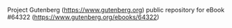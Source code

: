 Project Gutenberg (https://www.gutenberg.org) public repository for
eBook #64322 (https://www.gutenberg.org/ebooks/64322)
